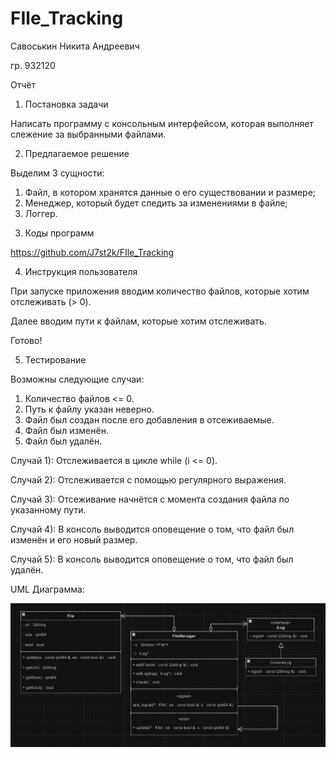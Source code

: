 # FIle_Tracking 

Савоськин Никита Андреевич

гр. 932120

Отчёт

1. Постановка задачи

Написать программу с консольным интерфейсом, которая выполняет слежение за выбранными файлами.

2. Предлагаемое решение

Выделим 3 сущности:
1) Файл, в котором хранятся данные о его существовании и размере;
2) Менеджер, который будет следить за изменениями в файле;
3) Логгер.


3. Коды программ

https://github.com/J7st2k/FIle_Tracking

4. Инструкция пользователя

При запуске приложения вводим количество файлов, которые хотим отслеживать (> 0).

Далее вводим пути к файлам, которые хотим отслеживать.

Готово!

5. Тестирование

Возможны следующие случаи:
1) Количество файлов <= 0.
2) Путь к файлу указан неверно.
3) Файл был создан после его добавления в отсеживаемые.
4) Файл был изменён.
5) Файл был удалён.

Случай 1):
Отслеживается в цикле while (i <= 0).

Случай 2):
Отслеживается с помощью регулярного выражения.

Случай 3):
Отсеживание начнётся с момента создания файла по указанному пути.

Случай 4):
В консоль выводится оповещение о том, что файл был изменён и его новый размер.

Случай 5):
В консоль выводится оповещение о том, что файл был удалён.

UML Диаграмма:


![UML Диаграма](https://github.com/J7st2k/FIle_Tracking/blob/develop/images/UML_FM.jpg)
